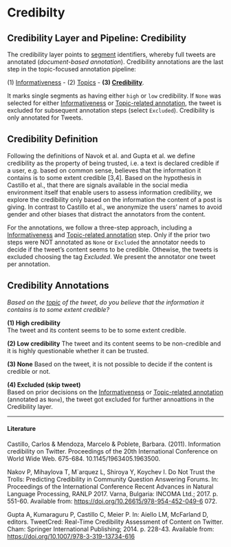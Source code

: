 # Credibilty
## Credibility Layer and Pipeline: Credibility
The credibility layer points to [segment](segment.md) identifiers, whereby full tweets are annotated (*document-based annotation*).
Credibility annotations are the last step in the topic-focused annotation pipeline: 

(1)  [Informativeness](informativeness.md) - (2) [Topics](topic.md) - **(3) [Credibility](credibility.md)**.  

It marks single segments as having either `high` or `low` credibility. If `None` was selected for either [Informativeness](informativeness.md) or [Topic-related annotation](topic.md), the tweet is excluded for subsequent annotation steps (select `Excluded`). Credibility is only annotated for Tweets.

## Credibility Definition
Following the definitions of Navok et al. and Gupta et al. we define credibility as the property of being trusted, i.e. a text is declared credible if a user, e.g. based on common sense, believes that the information it contains is to some extent credible [3,4]. 
Based on the hypothesis in Castillo et al., that there are signals available in the social media environment itself that enable users to assess information credibility, we explore the credibility only based on the information the content of a post is giving. In contrast to Castillo et al., we anonymize the users’ names to avoid gender and other biases that distract the annotators from the content.

For the annotations, we follow a three-step approach, including a [Informativeness](informativeness.md) and [Topic-related annotation](topic.md) step. Only if the prior two steps were NOT annotated as `None` or `Excluded` the annotator needs to decide if the tweet’s content seems to be credible. Othewise, the tweets is excluded choosing the tag *Excluded*. We present the annotator one tweet per annotation.



## Credibility Annotations

*Based on the [topic](topic.md) of the tweet, do you believe that the information it contains is to some extent credible?*

**(1) High credibility**  
The tweet and its content seems to be to some extent credible.

**(2) Low credibility** 
The tweet and its content seems to be non-credible and it is highly questionable whether it can be trusted.  

**(3) None**
Based on the tweet, it is not possible to decide if the content is credible or not.

**(4) Excluded (skip tweet)**  
Based on prior decisions on the [Informativeness](informativeness.md) or [Topic-related annotation](topic.md) (annotated as `None`), the tweet got excluded for further annoattions in the Credibility layer. 

---
#### Literature
Castillo, Carlos & Mendoza, Marcelo & Poblete, Barbara. (2011). Information credibility on Twitter. Proceedings of the 20th International Conference on World Wide Web. 675-684. 10.1145/1963405.1963500.
 
Nakov P, Mihaylova T, M`arquez L, Shiroya Y, Koychev I. Do Not Trust the Trolls: Predicting Credibility in Community Question Answering Forums. In: Proceedings of the International Conference Recent Advances in Natural Language Processing, RANLP 2017. Varna, Bulgaria: INCOMA Ltd.; 2017. p. 551-60. Available from: https://doi.org/10.26615/978-954-452-049-6 072.

Gupta A, Kumaraguru P, Castillo C, Meier P. In: Aiello LM, McFarland D, editors. TweetCred: Real-Time Credibility Assessment of Content on Twitter. Cham: Springer International Publishing; 2014. p. 228-43. Available from: https://doi.org/10.1007/978-3-319-13734-616
